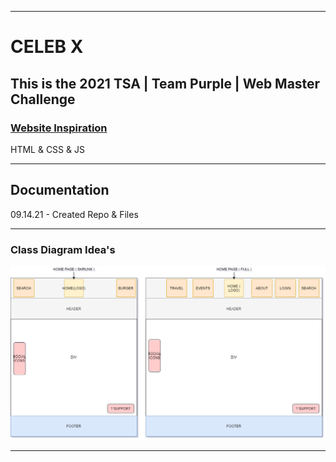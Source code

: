 ___

# CELEB X
## This is the 2021 TSA | Team Purple | Web Master Challenge
### [Website Inspiration](https://fanxsaltlake.com/hotel-travel/#hotel)

<dl>
  <dt>HTML & CSS & JS </dt>
</dl>

___

## Documentation

09.14.21 - Created Repo & Files

___

### Class Diagram Idea's
<img src="https://raw.githubusercontent.com/ConstantineLinardakis/TSA-Webmaster-Challenge/main/doc/Website%20Diagrams.png">

___
